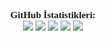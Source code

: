 <p align="center">
    <a style="font-size:15px;font-family:verdana"><b>GitHub İstatistikleri:</b></a><br>
    <img src="https://img.shields.io/github/forks/ByAlphas/Discord-Perm-List?label=Forks&color=lime&logo=githubactions&logoColor=lime">
    <img src="https://img.shields.io/github/stars/ByAlphas/Discord-Perm-List?label=Stars&color=yellow&logo=reverbnation&logoColor=yellow">
    <img src="https://img.shields.io/github/license/ByAlphas/Discord-Perm-List?label=License&color=808080&logo=gitbook&logoColor=808080">
    <img src="https://img.shields.io/github/issues/ByAlphas/Discord-Perm-List?label=Issues&color=red&logo=ifixit&logoColor=red">
    <a href="https://github.com/ByAlphas/Discord-Perm-List">
        <img src="https://img.shields.io/badge/GitHub-100000?label=Fork%20on:&style=flat&logo=github&color=808080">
    </a>
</p>
